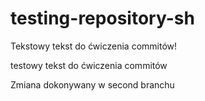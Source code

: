 # testing-repository-sh

Tekstowy tekst do ćwiczenia commitów!

testowy tekst do ćwiczenia commitów

Zmiana dokonywany w second  branchu